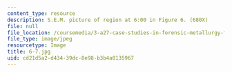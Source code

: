 ```yaml
---
content_type: resource
description: S.E.M. picture of region at 6:00 in Figure 6. (680X)
file: null
file_location: /coursemedia/3-a27-case-studies-in-forensic-metallurgy-fall-2007/cd21d5a2d43439dc8e98b3b4a0135967_6-7.jpg
file_type: image/jpeg
resourcetype: Image
title: 6-7.jpg
uid: cd21d5a2-d434-39dc-8e98-b3b4a0135967
---
```

